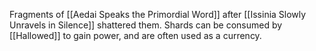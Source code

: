 Fragments of [[Aedai Speaks the Primordial Word]] after [[Issinia Slowly Unravels in Silence]] shattered them. Shards can be consumed by [[Hallowed]] to gain power, and are often used as a currency.